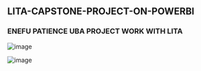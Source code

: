 ## LITA-CAPSTONE-PROJECT-ON-POWERBI

### ENEFU PATIENCE UBA PROJECT WORK WITH LITA

![image](https://github.com/user-attachments/assets/914acb7d-7bea-4d11-a818-a9ee8340b1c3)


![image](https://github.com/user-attachments/assets/58db50a4-9efa-400a-b832-068e8f278ff9)



